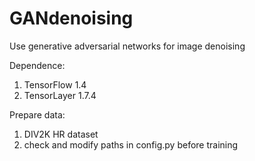 # GANdenoising
Use generative adversarial networks for image denoising

Dependence:

1. TensorFlow 1.4
2. TensorLayer 1.7.4

Prepare data:

1. DIV2K HR dataset
2. check and modify paths in config.py before training
